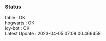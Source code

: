 ### Status


table : OK  
hogwarts : OK  
icy-bot : OK  
Latest Update : 2023-04-05 07:09:00.466458
